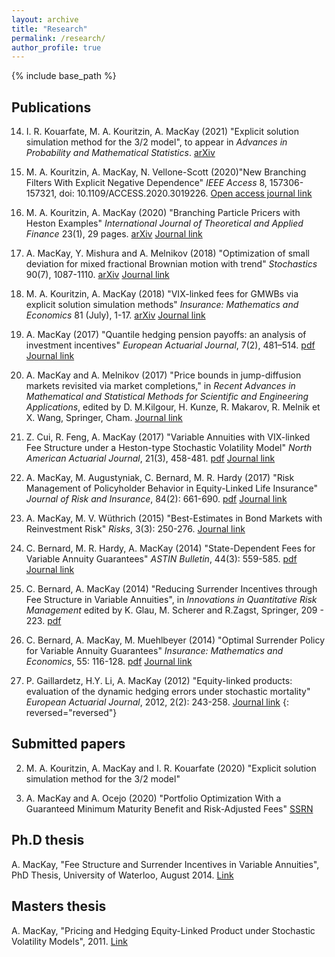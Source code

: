 ```yaml
---
layout: archive
title: "Research"
permalink: /research/
author_profile: true
---
```


{% include base_path %}

## Publications

14. I. R. Kouarfate, M. A. Kouritzin, A. MacKay (2021) "Explicit solution simulation method for the 3/2 model", to appear in *Advances in Probability and Mathematical Statistics*. [arXiv](https://arxiv.org/pdf/2009.09058.pdf)

13. M. A. Kouritzin, A. MacKay, N. Vellone-Scott (2020)"New Branching Filters With Explicit Negative Dependence" *IEEE Access* 8, 157306-157321, doi: 10.1109/ACCESS.2020.3019226. [Open access journal link](https://ieeexplore.ieee.org/document/9174988)

12. M. A. Kouritzin, A. MacKay (2020) "Branching Particle Pricers with Heston Examples" *International Journal of Theoretical and Applied Finance* 23(1), 29 pages. [arXiv](https://arxiv.org/pdf/1907.00219.pdf) [Journal link](https://www.worldscientific.com/doi/abs/10.1142/S021902492050003X)

11. A. MacKay, Y. Mishura and A. Melnikov (2018) "Optimization of small deviation for mixed fractional Brownian motion with trend" *Stochastics* 90(7), 1087-1110. [arXiv](https://arxiv.org/abs/1806.04998) [Journal link](https://www.tandfonline.com/doi/full/10.1080/17442508.2018.1478835)

10. M. A. Kouritzin, A. MacKay  (2018) "VIX-linked fees for GMWBs via explicit solution simulation methods" *Insurance: Mathematics and Economics* 81 (July), 1-17. [arXiv](https://arxiv.org/abs/1708.06886) [Journal link](https://www.sciencedirect.com/science/article/pii/S0167668717303967)

9. A. MacKay (2017) "Quantile hedging pension payoffs: an analysis of investment incentives" *European Actuarial Journal*, 7(2), 481–514. [pdf](https://annemackay.github.io/files/paper9.pdf) [Journal link](https://link.springer.com/article/10.1007/s13385-017-0161-3)

8. A. MacKay and A. Melnikov (2017) "Price bounds in jump-diffusion markets revisited via market completions," in *Recent Advances in Mathematical and Statistical Methods for Scientific and Engineering Applications*, edited by D. M.Kilgour, H. Kunze, R. Makarov, R. Melnik et X. Wang, Springer, Cham. [Journal link](https://link.springer.com/chapter/10.1007/978-3-319-99719-3_50)

7. Z. Cui, R. Feng, A. MacKay (2017) "Variable Annuities with VIX-linked Fee Structure under a Heston-type Stochastic Volatility Model" *North American Actuarial Journal*, 21(3), 458-481. [pdf](https://annemackay.github.io/files/paper7.pdf) [Journal link](https://www.tandfonline.com/doi/abs/10.1080/10920277.2017.1307765)

6. A. MacKay, M. Augustyniak, C. Bernard, M. R. Hardy (2017) "Risk Management of Policyholder Behavior in Equity-Linked Life Insurance" *Journal of Risk and Insurance*, 84(2): 661-690. [pdf](https://annemackay.github.io/files/paper6.pdf) [Journal link](https://onlinelibrary.wiley.com/doi/full/10.1111/jori.12094)

5. A. MacKay, M. V. Wüthrich (2015) "Best-Estimates in Bond Markets with Reinvestment Risk" *Risks*, 3(3): 250-276. [Journal link](https://www.mdpi.com/2227-9091/3/3/250)

4. C. Bernard, M. R. Hardy, A. MacKay (2014) "State-Dependent Fees for Variable Annuity Guarantees" *ASTIN Bulletin*, 44(3): 559-585. [pdf](https://annemackay.github.io/files/paper4.pdf) [Journal link](https://www.cambridge.org/core/journals/astin-bulletin-journal-of-the-iaa/article/statedependent-fees-for-variable-annuity-guarantees/2A2D06F0A56B24B7E284379174257ECC)

3. C. Bernard, A. MacKay (2014) "Reducing Surrender Incentives through Fee Structure in Variable Annuities", in *Innovations in Quantitative Risk Management* edited by K. Glau, M. Scherer and R.Zagst, Springer, 209 - 223. [pdf](https://annemackay.github.io/files/paper3.pdf)

2. C. Bernard, A. MacKay, M. Muehlbeyer (2014) "Optimal Surrender Policy for Variable Annuity Guarantees" *Insurance: Mathematics and Economics*, 55: 116-128. [pdf](https://annemackay.github.io/files/paper2.pdf) [Journal link](https://www.sciencedirect.com/science/article/abs/pii/S0167668714000109)

1. P. Gaillardetz, H.Y. Li, A. MacKay (2012) "Equity-linked products: evaluation of the dynamic hedging errors under stochastic mortality" *European Actuarial Journal*,  2012, 2(2): 243-258. [Journal link](https://link.springer.com/article/10.1007/s13385-012-0057-1#page-1)
{: reversed="reversed"}


## Submitted papers

2. M. A. Kouritzin, A. MacKay and I. R. Kouarfate (2020) "Explicit solution simulation method for the 3/2 model"

1. A. MacKay and A. Ocejo (2020) "Portfolio Optimization With a Guaranteed Minimum Maturity Benefit and Risk-Adjusted Fees" [SSRN](https://papers.ssrn.com/sol3/papers.cfm?abstract_id=3486858)


## Ph.D thesis

A. MacKay, "Fee Structure and Surrender Incentives in Variable Annuities", PhD Thesis, University of Waterloo, August 2014. [Link](https://uwspace.uwaterloo.ca/bitstream/handle/10012/8601/MacKay_Anne.pdf?sequence=5)


## Masters thesis

A. MacKay, "Pricing and Hedging Equity-Linked Product under Stochastic Volatility Models", 2011. [Link](https://spectrum.library.concordia.ca/15123/1/MacKay_MSc_F2011.pdf)
